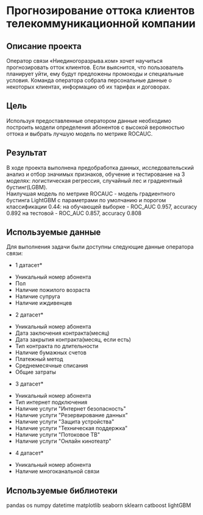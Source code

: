 # Прогнозирование оттока клиентов телекоммуникационной компании

## Описание проекта
Оператор связи «Ниединогоразрыва.ком» хочет научиться прогнозировать отток клиентов. Если выяснится, что пользователь планирует уйти, ему будут предложены промокоды и специальные условия. Команда оператора собрала персональные данные о некоторых клиентах, информацию об их тарифах и договорах.<br/>

## Цель

Используя предоставленные оператором данные необходимо построить модели определения абонентов с высокой верояностью оттока и выбрать лучшую модель по метрике ROCAUC.<br/>

## Результат

В ходе проекта выполнена предобработка данных, исследовательский анализ и отбор значимых признаков, обучение и тестирование на 3 моделях: логистическая регрессия, случайный лес и градиентный бустинг(LGBM). <br/>
Наилучшая модель по метрике ROCAUC - модель градиентного бустинга LightGBM с параметрами по умолчанию и порогом классификации 0.44: на обучающей выборке - ROC_AUC 0.957, accuracy 0.892 на тестовой - ROC_AUC 0.857, accuracy 0.808

## Используемые данные

Для выполнения задачи были доступны следующие данные оператора связи:

* 1 датасет*

- Уникальный номер абонента
- Пол
- Наличие пожилого возраста
- Наличие супруга
- Наличие иждивенцев

* 2 датасет*

- Уникальный номер абонента
- Дата заключения контракта(месяц)
- Дата закрытия контракта(месяц, если есть)
- Тип контракта по длительности
- Наличие бумажных счетов
- Платежный метод
- Среднемесячные списания
- Общие затраты

* 3 датасет*

- Уникальный номер абонента
- Тип интернет подключения
- Наличие услуги "Интернет безопасность"
- Наличие услуги "Резервирование данных"
- Наличие услуги "Защита устройства"
- Наличие услуги "Техническая поддержка"
- Наличие услуги "Потоковое ТВ"
- Наличие услуги "Онлайн кинотеатр"

* 4 датасет*

- Уникальный номер абонента
- Наличие многоканальной связи


## Используемые библиотеки

pandas
os
numpy
datetime
matplotlib
seaborn
sklearn
catboost
lightGBM

